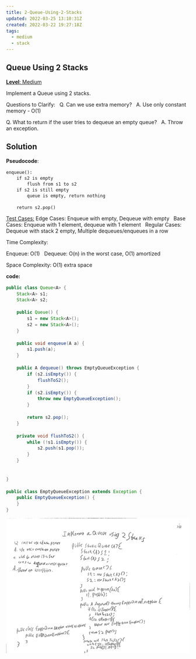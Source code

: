 ```yaml
---
title: 2-Queue-Using-2-Stacks
updated: 2022-03-25 13:10:31Z
created: 2022-03-22 19:27:18Z
tags:
  - medium
  - stack
---
```


## **Queue Using 2 Stacks**

<ins>**Level**: Medium</ins>

Implement a Queue using 2 stacks.

Questions to Clarify:  
Q. Can we use extra memory?  
A. Use only constant memory - O(1)

Q. What to return if the user tries to dequeue an empty queue?  
A. Throw an exception.

## Solution

**Pseudocode**:

```
enqueue():
    if s2 is empty
        flush from s1 to s2
    if s2 is still empty
        queue is empty, return nothing
    
    return s2.pop()
```

<ins>Test Cases:</ins>
Edge Cases: Enqueue with empty, Dequeue with empty  
Base Cases: Enqueue with 1 element, dequeue with 1 element  
Regular Cases: Dequeue with stack 2 empty, Multiple dequeues/enqueues in a row

Time Complexity:

Enqueue: O(1)  
Dequeue: O(n) in the worst case, O(1) amortized

Space Complexity: O(1) extra space

**code:**

```java
public class Queue<A> {
    Stack<A> s1;
    Stack<A> s2;

    public Queue() {
        s1 = new Stack<A>();
        s2 = new Stack<A>();
    }
    
    public void enqueue(A a) {
        s1.push(a);
    }
    
    public A dequeue() throws EmptyQueueException {
        if (s2.isEmpty()) {
            flushToS2();
        }
        if (s2.isEmpty()) {
            throw new EmptyQueueException();
        }
    
        return s2.pop();
    }
    
    private void flushToS2() {
        while (!s1.isEmpty()) {
            s2.push(s1.pop());
        }
    } 


}

public class EmptyQueueException extends Exception {
    public EmptyQueueException() {
    }
}
```

![Queue-Stack.jpg](../../_resources/Queue-Stack.jpg)